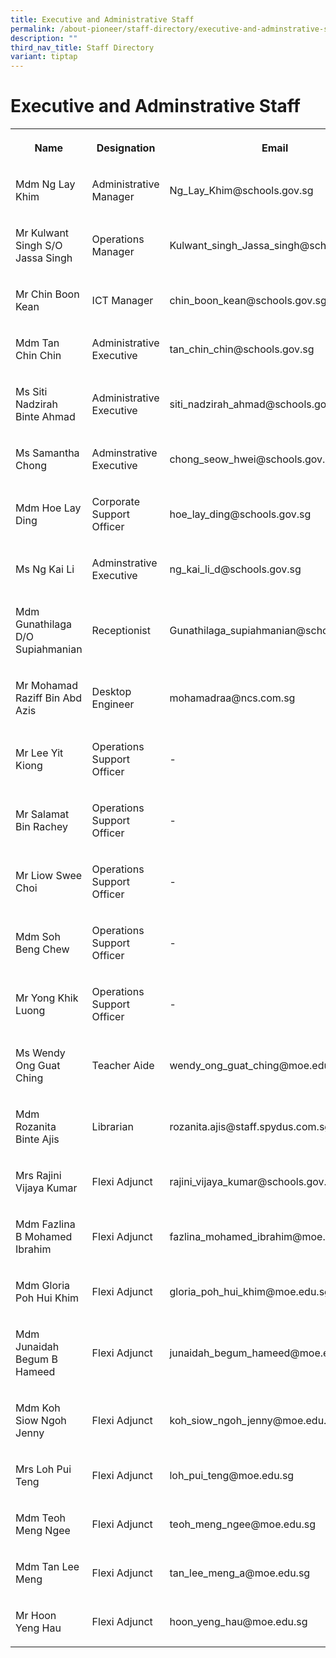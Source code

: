 ```yaml
---
title: Executive and Administrative Staff
permalink: /about-pioneer/staff-directory/executive-and-adminstrative-staff/
description: ""
third_nav_title: Staff Directory
variant: tiptap
---
```

<h1>Executive and Adminstrative Staff</h1><table><tbody><tr><th rowspan="1" colspan="1"><p>Name</p></th><th rowspan="1" colspan="1"><p>Designation</p></th><th rowspan="1" colspan="1"><p>Email</p></th></tr><tr><td rowspan="1" colspan="1"><p>Mdm Ng Lay Khim</p></td><td rowspan="1" colspan="1"><p>Administrative Manager</p></td><td rowspan="1" colspan="1"><p>Ng_Lay_Khim@schools.gov.sg</p></td></tr><tr><td rowspan="1" colspan="1"><p>Mr Kulwant Singh S/O Jassa Singh</p></td><td rowspan="1" colspan="1"><p>Operations Manager</p></td><td rowspan="1" colspan="1"><p>Kulwant_singh_Jassa_singh@schools.gov.sg</p></td></tr><tr><td rowspan="1" colspan="1"><p>Mr Chin Boon Kean</p></td><td rowspan="1" colspan="1"><p>ICT Manager</p></td><td rowspan="1" colspan="1"><p>chin_boon_kean@schools.gov.sg</p></td></tr><tr><td rowspan="1" colspan="1"><p>Mdm Tan Chin Chin</p></td><td rowspan="1" colspan="1"><p>Administrative Executive</p></td><td rowspan="1" colspan="1"><p>tan_chin_chin@schools.gov.sg</p></td></tr><tr><td rowspan="1" colspan="1"><p>Ms Siti Nadzirah Binte Ahmad</p></td><td rowspan="1" colspan="1"><p>Administrative Executive</p></td><td rowspan="1" colspan="1"><p>siti_nadzirah_ahmad@schools.gov.sg</p></td></tr><tr><td rowspan="1" colspan="1"><p>Ms Samantha Chong</p></td><td rowspan="1" colspan="1"><p>Adminstrative Executive</p></td><td rowspan="1" colspan="1"><p>chong_seow_hwei@schools.gov.sg</p></td></tr><tr><td rowspan="1" colspan="1"><p>Mdm Hoe Lay Ding</p></td><td rowspan="1" colspan="1"><p>Corporate Support Officer</p></td><td rowspan="1" colspan="1"><p>hoe_lay_ding@schools.gov.sg</p></td></tr><tr><td rowspan="1" colspan="1"><p>Ms Ng Kai Li</p></td><td rowspan="1" colspan="1"><p>Adminstrative Executive</p></td><td rowspan="1" colspan="1"><p>ng_kai_li_d@schools.gov.sg</p></td></tr><tr><td rowspan="1" colspan="1"><p>Mdm Gunathilaga D/O Supiahmanian</p></td><td rowspan="1" colspan="1"><p>Receptionist</p></td><td rowspan="1" colspan="1"><p>Gunathilaga_supiahmanian@schools.gov.sg</p></td></tr><tr><td rowspan="1" colspan="1"><p>Mr Mohamad Raziff Bin Abd Azis</p></td><td rowspan="1" colspan="1"><p>Desktop Engineer</p></td><td rowspan="1" colspan="1"><p>mohamadraa@ncs.com.sg</p></td></tr><tr><td rowspan="1" colspan="1"><p>Mr Lee Yit Kiong</p></td><td rowspan="1" colspan="1"><p>Operations Support Officer</p></td><td rowspan="1" colspan="1"><p>-</p></td></tr><tr><td rowspan="1" colspan="1"><p>Mr Salamat Bin Rachey</p></td><td rowspan="1" colspan="1"><p>Operations Support Officer</p></td><td rowspan="1" colspan="1"><p>-</p></td></tr><tr><td rowspan="1" colspan="1"><p>Mr Liow Swee Choi</p></td><td rowspan="1" colspan="1"><p>Operations Support Officer</p></td><td rowspan="1" colspan="1"><p>-</p></td></tr><tr><td rowspan="1" colspan="1"><p>Mdm Soh Beng Chew</p></td><td rowspan="1" colspan="1"><p>Operations Support Officer</p></td><td rowspan="1" colspan="1"><p>-</p></td></tr><tr><td rowspan="1" colspan="1"><p>Mr Yong Khik Luong</p></td><td rowspan="1" colspan="1"><p>Operations Support Officer</p></td><td rowspan="1" colspan="1"><p>-</p></td></tr><tr><td rowspan="1" colspan="1"><p>Ms Wendy Ong Guat Ching</p></td><td rowspan="1" colspan="1"><p>Teacher Aide</p></td><td rowspan="1" colspan="1"><p>wendy_ong_guat_ching@moe.edu.sg</p></td></tr><tr><td rowspan="1" colspan="1"><p>Mdm Rozanita Binte Ajis</p></td><td rowspan="1" colspan="1"><p>Librarian</p></td><td rowspan="1" colspan="1"><p>rozanita.ajis@staff.spydus.com.sg</p></td></tr><tr><td rowspan="1" colspan="1"><p>Mrs Rajini Vijaya Kumar</p></td><td rowspan="1" colspan="1"><p>Flexi Adjunct</p></td><td rowspan="1" colspan="1"><p>rajini_vijaya_kumar@schools.gov.sg</p></td></tr><tr><td rowspan="1" colspan="1"><p>Mdm Fazlina B Mohamed Ibrahim</p></td><td rowspan="1" colspan="1"><p>Flexi Adjunct</p></td><td rowspan="1" colspan="1"><p>fazlina_mohamed_ibrahim@moe.edu.sg</p></td></tr><tr><td rowspan="1" colspan="1"><p>Mdm Gloria Poh Hui Khim</p></td><td rowspan="1" colspan="1"><p>Flexi Adjunct</p></td><td rowspan="1" colspan="1"><p>gloria_poh_hui_khim@moe.edu.sg</p></td></tr><tr><td rowspan="1" colspan="1"><p>Mdm Junaidah Begum B Hameed</p></td><td rowspan="1" colspan="1"><p>Flexi Adjunct</p></td><td rowspan="1" colspan="1"><p>junaidah_begum_hameed@moe.edu.sg</p></td></tr><tr><td rowspan="1" colspan="1"><p>Mdm Koh Siow Ngoh Jenny</p></td><td rowspan="1" colspan="1"><p>Flexi Adjunct</p></td><td rowspan="1" colspan="1"><p>koh_siow_ngoh_jenny@moe.edu.sg</p></td></tr><tr><td rowspan="1" colspan="1"><p>Mrs Loh Pui Teng</p></td><td rowspan="1" colspan="1"><p>Flexi Adjunct</p></td><td rowspan="1" colspan="1"><p>loh_pui_teng@moe.edu.sg</p></td></tr><tr><td rowspan="1" colspan="1"><p>Mdm Teoh Meng Ngee</p></td><td rowspan="1" colspan="1"><p>Flexi Adjunct</p></td><td rowspan="1" colspan="1"><p>teoh_meng_ngee@moe.edu.sg</p></td></tr><tr><td rowspan="1" colspan="1"><p>Mdm Tan Lee Meng</p></td><td rowspan="1" colspan="1"><p>Flexi Adjunct</p></td><td rowspan="1" colspan="1"><p>tan_lee_meng_a@moe.edu.sg</p></td></tr><tr><td rowspan="1" colspan="1"><p>Mr Hoon Yeng Hau</p></td><td rowspan="1" colspan="1"><p>Flexi Adjunct</p></td><td rowspan="1" colspan="1"><p>hoon_yeng_hau@moe.edu.sg</p></td></tr></tbody></table><p></p>